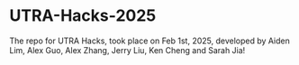# UTRA-Hacks-2025
The repo for UTRA Hacks, took place on Feb 1st, 2025, developed by Aiden Lim, Alex Guo, Alex Zhang, Jerry Liu, Ken Cheng and Sarah Jia!
